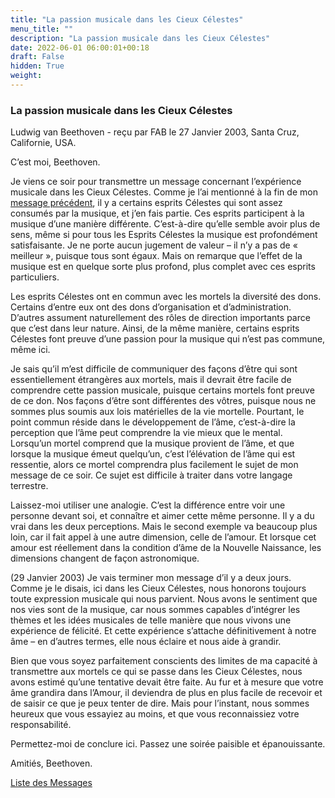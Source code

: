 ```yaml
---
title: "La passion musicale dans les Cieux Célestes"
menu_title: ""
description: "La passion musicale dans les Cieux Célestes"
date: 2022-06-01 06:00:01+00:18
draft: False
hidden: True
weight:
---
```

### La passion musicale dans les Cieux Célestes

Ludwig van Beethoven - reçu par FAB le 27 Janvier 2003, Santa Cruz, Californie, USA.

C’est moi, Beethoven.

Je viens ce soir pour transmettre un message concernant l’expérience musicale dans les Cieux Célestes. Comme je l’ai mentionné à la fin de mon [message précédent](/fr-contemporary-messages/fr-contemporary-messages-by-date-order/fr-contemporary-messages-2003/fr-2003-1-13-1-fab-ludwig-van-beethoven/), il y a certains esprits Célestes qui sont assez consumés par la musique, et j’en fais partie. Ces esprits participent à la musique d’une manière différente. C’est-à-dire qu’elle semble avoir plus de sens, même si pour tous les Esprits Célestes la musique est profondément satisfaisante. Je ne porte aucun jugement de valeur – il n’y a pas de « meilleur », puisque tous sont égaux. Mais on remarque que l’effet de la musique est en quelque sorte plus profond, plus complet avec ces esprits particuliers.

Les esprits Célestes ont en commun avec les mortels la diversité des dons. Certains d’entre eux ont des dons d’organisation et d’administration. D’autres assument naturellement des rôles de direction importants parce que c’est dans leur nature. Ainsi, de la même manière, certains esprits Célestes font preuve d’une passion pour la musique qui n’est pas commune, même ici.

Je sais qu’il m’est difficile de communiquer des façons d’être qui sont essentiellement étrangères aux mortels, mais il devrait être facile de comprendre cette passion musicale, puisque certains mortels font preuve de ce don. Nos façons d’être sont différentes des vôtres, puisque nous ne sommes plus soumis aux lois matérielles de la vie mortelle. Pourtant, le point commun réside dans le développement de l’âme, c’est-à-dire la perception que l’âme peut comprendre la vie mieux que le mental. Lorsqu’un mortel comprend que la musique provient de l’âme, et que lorsque la musique émeut quelqu’un, c’est l’élévation de l’âme qui est ressentie, alors ce mortel comprendra plus facilement le sujet de mon message de ce soir. Ce sujet est difficile à traiter dans votre langage terrestre.

Laissez-moi utiliser une analogie. C’est la différence entre voir une personne devant soi, et connaître et aimer cette même personne. Il y a du vrai dans les deux perceptions. Mais le second exemple va beaucoup plus loin, car il fait appel à une autre dimension, celle de l’amour. Et lorsque cet amour est réellement dans la condition d’âme de la Nouvelle Naissance, les dimensions changent de façon astronomique.

(29 Janvier 2003) Je vais terminer mon message d’il y a deux jours. Comme je le disais, ici dans les Cieux Célestes, nous honorons toujours toute expression musicale qui nous parvient. Nous avons le sentiment que nos vies sont de la musique, car nous sommes capables d’intégrer les thèmes et les idées musicales de telle manière que nous vivons une expérience de félicité. Et cette expérience s’attache définitivement à notre âme – en d’autres termes, elle nous éclaire et nous aide à grandir.

Bien que vous soyez parfaitement conscients des limites de ma capacité à transmettre aux mortels ce qui se passe dans les Cieux Célestes, nous avons estimé qu’une tentative devait être faite. Au fur et à mesure que votre âme grandira dans l’Amour, il deviendra de plus en plus facile de recevoir et de saisir ce que je peux tenter de dire. Mais pour l’instant, nous sommes heureux que vous essayiez au moins, et que vous reconnaissiez votre responsabilité.

Permettez-moi de conclure ici. Passez une soirée paisible et épanouissante.

Amitiés, Beethoven.

[Liste des Messages](/fr-contemporary-messages/fr-contemporary-messages-by-date-order/fr-contemporary-messages-2003)
